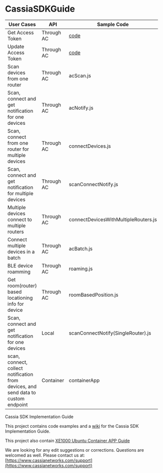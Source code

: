 # CassiaSDKGuide

| User  Cases                                                  | API        | Sample Code                          |
| ------------------------------------------------------------ | ---------- | ------------------------------------ |
| Get Access Token                                | Through AC | [code](https://github.com/CassiaNetworks/CassiaSDKGuide/wiki/Sample-Code-to-Get-Access-Token)                            |
| Update Access Token                                | Through AC | [code](https://github.com/CassiaNetworks/CassiaSDKGuide/wiki/Sample-Code-to-Update-Access-Token)                            |
| Scan  devices from one router                                | Through AC | acScan.js                            |
| Scan,  connect and get notification for one devices          | Through AC | acNotify.js                          |
| Scan,  connect from one router for multiple devices          | Through AC | connectDevices.js                    |
| Scan,  connect and get notification for multiple devices     | Through AC | scanConnectNotify.js                 |
| Multiple  devices connect to multiple routers                | Through AC | connectDevicesWithMultipleRouters.js |
| Connect  multiple devices in a batch                         | Through AC | acBatch.js                           |
| BLE  device roamming                                         | Through AC | roaming.js                           |
| Get  room(router) based locationing info for device          | Through AC | roomBasedPosition.js                 |
| Scan,  connect and get notification for one devices          | Local      | scanConnectNotify(SingleRouter).js   |
| scan,  connect, collect notification from devices, and send data to custom endpoint | Container  | containerApp                         |

Cassia SDK Implementation Guide

This project contains code examples and a [wiki](https://github.com/CassiaNetworks/CassiaSDKGuide/wiki) for the Cassia SDK Implementation Guide.

This project also contain [XE1000 Ubuntu Container APP Guide](ubuntu_XE1000/README.md)

We are looking for any edit suggestions or corrections. Questions are welcomed as well. Please contact us at: 
[https://www.cassianetworks.com/support](https://www.cassianetworks.com/support)

